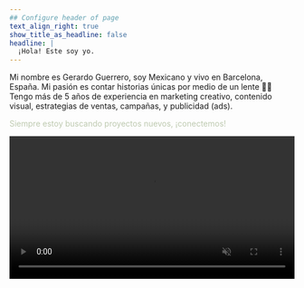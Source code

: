 ```yaml
---
## Configure header of page
text_align_right: true
show_title_as_headline: false
headline: |
  ¡Hola! Este soy yo. 
---
```


<!-- this is a subheadline -->
Mi nombre es Gerardo Guerrero, soy Mexicano y vivo en Barcelona, España. Mi pasión es contar historias únicas por medio de un lente 📸🎥 Tengo más de 5 años de experiencia en marketing creativo, contenido visual, estrategias de ventas, campañas, y publicidad (ads). 

<p style="color: #BECAB0;">Siempre estoy buscando proyectos nuevos, ¡conectemos!</p>

<div style="max-width: 100%; aspect-ratio: 16 / 9;">
  <video class = preload = "auto"
    autoplay
    muted
    playsinline
    controls style="width: 100%; height: auto;">
    <source src="BIOqlarr.mp4" type="video/mp4">
    Gerardo Guerrero - quien soy yo
  </video>
</div>
